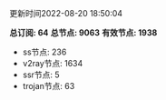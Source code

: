 更新时间2022-08-20 18:50:04

**总订阅: 64**
**总节点: 9063**
**有效节点: 1938**
- ss节点: 236
- v2ray节点: 1634
- ssr节点: 5
- trojan节点: 63
